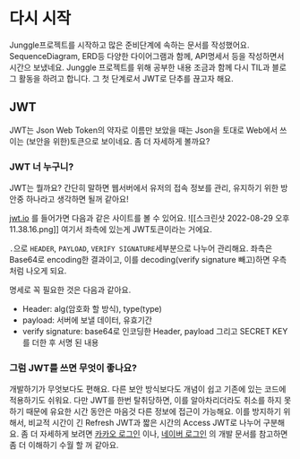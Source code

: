 
# 다시 시작
Junggle프로젝트를 시작하고 많은 준비단계에 속하는 문서를 작성했어요. SequenceDiagram, ERD등 다양한 다이어그램과 함께, API명세서 등을 작성하면서 시간으 보냈네요. Junggle 프로젝트를 위해 공부한 내용 조금과 함께 다시 TIL과 블로그 활동을 하려고 합니다. 그 첫 단계로서 JWT로 단추를 끊고자 해요.
## JWT
JWT는 Json Web Token의 약자로 이름만 보았을 때는 Json을 토대로 Web에서 쓰이는 (보안을 위한)토큰으로 보이네요. 좀 더 자세하게 볼까요?

### JWT 너 누구니?
JWT는 뭘까요? 간단히 말하면 웹서버에서 유저의 접속 정보를 관리, 유지하기 위한 방안중 하나라고 생각하면 될꺼 같아요!

[jwt.io](https://jwt.io/) 를 들어가면 다음과 같은 사이트를 볼 수 있어요.
![[스크린샷 2022-08-29 오후 11.38.16.png]]
여기서 좌측에 있는게 JWT토큰이라는 거에요.

`.`으로 `HEADER`, `PAYLOAD`, `VERIFY SIGNATURE`세부분으로 나누어 관리해요. 좌측은 Base64로 encoding한 결과이고, 이를 decoding(verify signature 빼고)하면 우측처럼 나오게 되요.

명세로 꼭 필요한 것은 다음과 같아요.
- Header: alg(암호화 할 방식), type(type)
- payload: 서버에 보낼 데이터, 유효기간
- verify signature: base64로 인코딩한 Header, payload 그리고 SECRET KEY를 더한 후 서명 된 내용

### 그럼 JWT를 쓰면 무엇이 좋나요?
개발하기가 무엇보다도 편해요. 다른 보안 방식보다도 개념이 쉽고 기존에 있는 코드에 적용하기도 쉬워요.
다만 JWT를 한번 탈취당하면, 이를 알아차리더라도 취소를 하지 못하기 때문에 유요한 시간 동안은 마음것 다른 정보에 접근이 가능해요. 이를 방지하기 위해서, 비교적 시간이 긴 Refresh JWT과 짧은 시간의 Access JWT로 나누어 구분해요.  좀 더 자세하게 보려면 [카카오 로그인](https://developers.kakao.com/docs/latest/ko/kakaologin/common) 이나, [네이버 로그인](https://developers.naver.com/docs/login/api/api.md) 의 개발 문서를 참고하면 좀 더 이해하기 수월 할 꺼 같아요.
